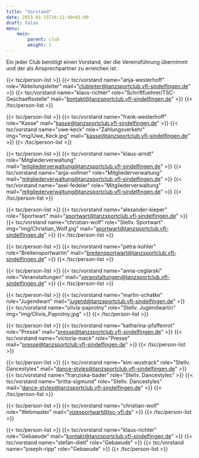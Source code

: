 ```yaml
---
title: "Vorstand"
date: 2023-01-15T16:11:49+01:00
draft: false
menu:
    main:
        parent: club
        weight: 1
---
```


Ein jeder Club benötigt einen Vorstand, der die Vereinsführung übernimmt und der als Ansprechpartner zu erreichen ist.

{{< tsc/person-list >}}
    {{< tsc/vorstand
        name="anja-westerhoff"
        role="Abteilungsleiter"
        mail="clubleiter@tanzsportclub.vfl-sindelfingen.de"
        >}}
    {{< tsc/vorstand
        name="klaus-richter"
        role="Schriftfuehrer/TSC-Geschaeftsstelle"
        mail="kontakt@tanzsportclub.vfl-sindelfingen.de"
        >}}
{{< /tsc/person-list >}}

{{< tsc/person-list >}}
    {{< tsc/vorstand
        name="frank-westerhoff"
        role="Kasse"
        mail="kasse@tanzsportclub.vfl-sindelfingen.de"
        >}}
    {{< tsc/vorstand
        name="uwe-keck"
        role="Zahlungsverkehr"
        img="img/Uwe_Keck.jpg"
        mail="kasse@tanzsportclub.vfl-sindelfingen.de"
        >}}
{{< /tsc/person-list >}}

{{< tsc/person-list >}}
    {{< tsc/vorstand
        name="klaus-arndt"
        role="Mitgliederverwaltung"
        mail="mitgliederverwaltung@tanzsportclub.vfl-sindelfingen.de"
        >}}
    {{< tsc/vorstand
        name="anja-vollmer"
        role="Mitgliederverwaltung"
        mail="mitgliederverwaltung@tanzsportclub.vfl-sindelfingen.de"
        >}}
    {{< tsc/vorstand
        name="axel-fedeler"
        role="Mitgliederverwaltung"
        mail="mitgliederverwaltung@tanzsportclub.vfl-sindelfingen.de"
        >}}
{{< /tsc/person-list >}}

{{< tsc/person-list >}}
    {{< tsc/vorstand
        name="alexander-kieper"
        role="Sportwart"
        mail="sportwart@tanzsportclub.vfl-sindelfingen.de"
        >}}
    {{< tsc/vorstand
        name="christian-wolf"
        role="Stellv. Sportwart"
        img="img/Christian_Wolf.jpg"
        mail="sportwart@tanzsportclub.vfl-sindelfingen.de"
        >}}
{{< /tsc/person-list >}}

{{< tsc/person-list >}}
    {{< tsc/vorstand
        name="petra-kohler"
        role="Breitensportwartin"
        mail="breitensportwart@tanzsportclub.vfl-sindelfingen.de"
        >}}
{{< /tsc/person-list >}}

{{< tsc/person-list >}}
    {{< tsc/vorstand
        name="anna-ceglarski"
        role="Veranstaltungen"
        mail="veranstaltungen@tanzsportclub.vfl-sindelfingen.de"
        >}}
{{< /tsc/person-list >}}

{{< tsc/person-list >}}
    {{< tsc/vorstand
        name="martin-schatke"
        role="Jugendwart"
        mail="jugend@tanzsportclub.vfl-sindelfingen.de"
        >}}
    {{< tsc/vorstand
        name="olivia-paprotny"
        role="Stellv. Jugendwartin"
        img="img/Olivia_Paprotny.jpg"
        >}}
{{< /tsc/person-list >}}

{{< tsc/person-list >}}
    {{< tsc/vorstand
        name="katharina-pfaffenrot"
        role="Presse"
        mail="presse@tanzsportclub.vfl-sindelfingen.de"
        >}}
    {{< tsc/vorstand
        name="victoria-mack"
        role="Presse"
        mail="presse@tanzsportclub.vfl-sindelfingen.de"
        >}}
{{< /tsc/person-list >}}

{{< tsc/person-list >}}
    {{< tsc/vorstand
        name="kim-wustrack"
        role="Stellv. Dancestyles"
        mail="dance-styles@tanzsportclub.vfl-sindelfingen.de"
        >}}
    {{< tsc/vorstand
        name="franziska-bader"
        role="Stellv. Dancestyles"
        >}}
    {{< tsc/vorstand
        name="britta-sigmund"
        role="Stellv. Dancestyles"
        mail="dance-styles@tanzsportclub.vfl-sindelfingen.de"
        >}}
{{< /tsc/person-list >}}

{{< tsc/person-list >}}
    {{< tsc/vorstand
        name="christian-wolf"
        role="Webmaster"
        mail="vizesportwart@tsc-vfl.de"
        >}}
{{< /tsc/person-list >}}

{{< tsc/person-list >}}
    {{< tsc/vorstand
        name="klaus-richter"
        role="Gebaeude"
        mail="kontakt@tanzsportclub.vfl-sindelfingen.de"
        >}}
    {{< tsc/vorstand
        name="stefan-dietl"
        role="Gebaeude"
        >}}
    {{< tsc/vorstand
        name="joseph-ripp"
        role="Gebaeude"
        >}}
{{< /tsc/person-list >}}
